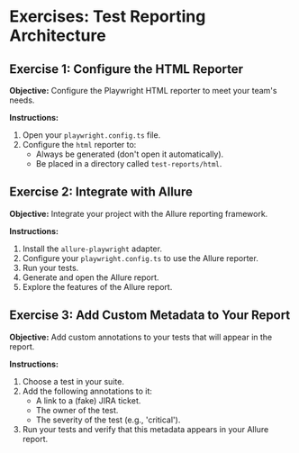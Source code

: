 # Exercises: Test Reporting Architecture

## Exercise 1: Configure the HTML Reporter

**Objective:** Configure the Playwright HTML reporter to meet your team's needs.

**Instructions:**
1. Open your `playwright.config.ts` file.
2. Configure the `html` reporter to:
   - Always be generated (don't open it automatically).
   - Be placed in a directory called `test-reports/html`.

## Exercise 2: Integrate with Allure

**Objective:** Integrate your project with the Allure reporting framework.

**Instructions:**
1. Install the `allure-playwright` adapter.
2. Configure your `playwright.config.ts` to use the Allure reporter.
3. Run your tests.
4. Generate and open the Allure report.
5. Explore the features of the Allure report.

## Exercise 3: Add Custom Metadata to Your Report

**Objective:** Add custom annotations to your tests that will appear in the report.

**Instructions:**
1. Choose a test in your suite.
2. Add the following annotations to it:
   - A link to a (fake) JIRA ticket.
   - The owner of the test.
   - The severity of the test (e.g., 'critical').
3. Run your tests and verify that this metadata appears in your Allure report.